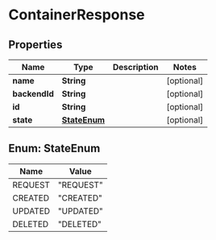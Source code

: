 
# ContainerResponse

## Properties
Name | Type | Description | Notes
------------ | ------------- | ------------- | -------------
**name** | **String** |  |  [optional]
**backendId** | **String** |  |  [optional]
**id** | **String** |  |  [optional]
**state** | [**StateEnum**](#StateEnum) |  |  [optional]


<a name="StateEnum"></a>
## Enum: StateEnum
Name | Value
---- | -----
REQUEST | &quot;REQUEST&quot;
CREATED | &quot;CREATED&quot;
UPDATED | &quot;UPDATED&quot;
DELETED | &quot;DELETED&quot;



